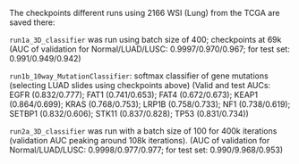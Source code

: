 The checkpoints different runs using 2166 WSI (Lung) from the TCGA are saved there:

`run1a_3D_classifier` was run using batch size of 400; checkpoints at 69k
(AUC of validation for Normal/LUAD/LUSC: 0.9997/0.970/0.967; for test set: 0.991/0.949/0.942)

`run1b_10way_MutationClassifier`: softmax classifier of gene mutations (selecting LUAD slides using checkpoints above)
(Valid and test AUCs: EGFR (0.832/0.777); FAT1 (0.741/0.653); FAT4 (0.672/0.673); KEAP1 (0.864/0.699); KRAS (0.768/0.753); LRP1B (0.758/0.733); NF1 (0.738/0.619); SETBP1 (0.832/0.606); STK11 (0.837/0.828); TP53 (0.831/0.734))

`run2a_3D_classifier` was run with a batch size of 100 for 400k iterations (validation AUC peaking around 108k iterations). 
(AUC of validation for Normal/LUAD/LUSC: 0.9998/0.977/0.977; for test set: 0.990/9.968/0.953)





